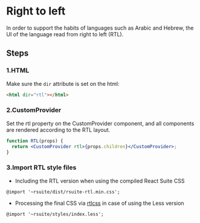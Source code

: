 # Right to left

In order to support the habits of languages ​​such as Arabic and Hebrew, the UI of the language read from right to left (RTL).

## Steps

### 1.HTML

Make sure the `dir` attribute is set on the html:

```html
<html dir="rtl"></html>
```

### 2.CustomProvider

Set the rtl property on the CustomProvider component, and all components are rendered according to the RTL layout.

```jsx
function RTL(props) {
  return <CustomProvider rtl>{props.children}</CustomProvider>;
}
```

### 3.Import RTL style files

- Including the RTL version when using the compiled React Suite CSS

```less
@import '~rsuite/dist/rsuite-rtl.min.css';
```

- Processing the final CSS via [rtlcss](https://rtlcss.com/) in case of using the Less version

```less
@import '~rsuite/styles/index.less';
```
